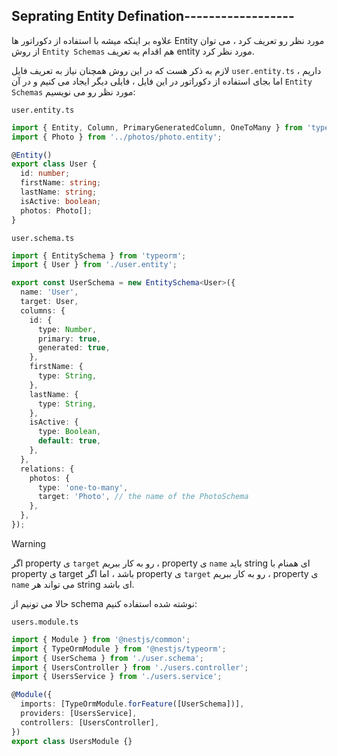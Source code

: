 ## Seprating Entity Defination------------------


علاوه بر اینکه میشه با استفاده از دکوراتور ها Entity مورد نظر رو تعریف کرد ، می توان از روش `Entity Schemas` هم اقدام به تعریف entity مورد نظر کرد.

لازم به ذکر هست که در این روش همچنان نیاز به تعریف فایل `user.entity.ts` داریم ، اما بجای استفاده از دکوراتور در این فایل ، فایلی دیگر ایجاد می کنیم و در آن `Entity Schemas` مورد نظر رو می نویسیم:

`user.entity.ts`
```typescript
import { Entity, Column, PrimaryGeneratedColumn, OneToMany } from 'typeorm';
import { Photo } from '../photos/photo.entity';

@Entity()
export class User {
  id: number;
  firstName: string;
  lastName: string;
  isActive: boolean;
  photos: Photo[];
}
```

`user.schema.ts`
```typescript
import { EntitySchema } from 'typeorm';
import { User } from './user.entity';

export const UserSchema = new EntitySchema<User>({
  name: 'User',
  target: User,
  columns: {
    id: {
      type: Number,
      primary: true,
      generated: true,
    },
    firstName: {
      type: String,
    },
    lastName: {
      type: String,
    },
    isActive: {
      type: Boolean,
      default: true,
    },
  },
  relations: {
    photos: {
      type: 'one-to-many',
      target: 'Photo', // the name of the PhotoSchema
    },
  },
});
```

>[!warning]
>اگر property ی `target` رو به کار ببریم ، property ی `name` باید string ای همنام با property ی target باشد ، اما اگر property ی `target` رو به کار ببریم ، property ی `name` می تواند هر string ای باشد.

حالا می تونیم از schema نوشته شده استفاده کنیم:

`users.module.ts`
```typescript
import { Module } from '@nestjs/common';
import { TypeOrmModule } from '@nestjs/typeorm';
import { UserSchema } from './user.schema';
import { UsersController } from './users.controller';
import { UsersService } from './users.service';

@Module({
  imports: [TypeOrmModule.forFeature([UserSchema])],
  providers: [UsersService],
  controllers: [UsersController],
})
export class UsersModule {}
```
